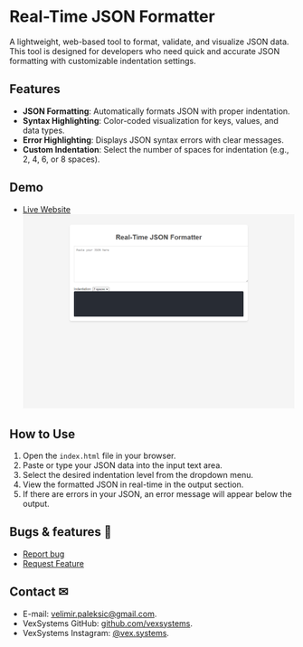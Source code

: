 # Real-Time JSON Formatter
A lightweight, web-based tool to format, validate, and visualize JSON data. This tool is designed for developers who need quick and accurate JSON formatting with customizable indentation settings.

## **Features**
- **JSON Formatting**: Automatically formats JSON with proper indentation.
- **Syntax Highlighting**: Color-coded visualization for keys, values, and data types.
- **Error Highlighting**: Displays JSON syntax errors with clear messages.
- **Custom Indentation**: Select the number of spaces for indentation (e.g., 2, 4, 6, or 8 spaces).

## **Demo**
- [Live Website](https://velimirpaleksic.github.io/real-time-json-formatter/)
![Demo Screenshot](screenshot.png)

## **How to Use**
1. Open the `index.html` file in your browser.
2. Paste or type your JSON data into the input text area.
3. Select the desired indentation level from the dropdown menu.
4. View the formatted JSON in real-time in the output section.
5. If there are errors in your JSON, an error message will appear below the output.

## **Bugs & features** 🧩
- [Report bug](https://github.com/velimirpaleksic/portfolio/issues)
- [Request Feature](https://github.com/velimirpaleksic/portfolio/issues)

## **Contact** ✉
- E-mail: [velimir.paleksic@gmail.com](velimir.paleksic@gmail.com).
- VexSystems GitHub: [github.com/vexsystems](https://github.com/vexsystems).
- VexSystems Instagram: [@vex.systems](https://www.instagram.com/vex.systems/).